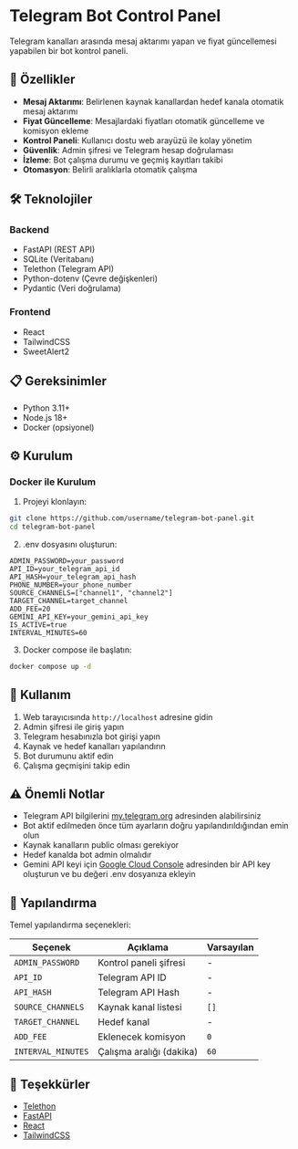# Telegram Bot Control Panel

Telegram kanalları arasında mesaj aktarımı yapan ve fiyat güncellemesi yapabilen bir bot kontrol paneli.

## 🚀 Özellikler

- **Mesaj Aktarımı**: Belirlenen kaynak kanallardan hedef kanala otomatik mesaj aktarımı
- **Fiyat Güncelleme**: Mesajlardaki fiyatları otomatik güncelleme ve komisyon ekleme
- **Kontrol Paneli**: Kullanıcı dostu web arayüzü ile kolay yönetim
- **Güvenlik**: Admin şifresi ve Telegram hesap doğrulaması
- **İzleme**: Bot çalışma durumu ve geçmiş kayıtları takibi
- **Otomasyon**: Belirli aralıklarla otomatik çalışma

## 🛠️ Teknolojiler

### Backend
- FastAPI (REST API)
- SQLite (Veritabanı)
- Telethon (Telegram API)
- Python-dotenv (Çevre değişkenleri)
- Pydantic (Veri doğrulama)

### Frontend
- React
- TailwindCSS
- SweetAlert2

## 📋 Gereksinimler

- Python 3.11+
- Node.js 18+
- Docker (opsiyonel)

## ⚙️ Kurulum

### Docker ile Kurulum

1. Projeyi klonlayın:

```bash
git clone https://github.com/username/telegram-bot-panel.git
cd telegram-bot-panel
```

2. .env dosyasını oluşturun:

```env
ADMIN_PASSWORD=your_password
API_ID=your_telegram_api_id
API_HASH=your_telegram_api_hash
PHONE_NUMBER=your_phone_number
SOURCE_CHANNELS=["channel1", "channel2"]
TARGET_CHANNEL=target_channel
ADD_FEE=20
GEMINI_API_KEY=your_gemini_api_key
IS_ACTIVE=true
INTERVAL_MINUTES=60
```

3. Docker compose ile başlatın:

```bash
docker compose up -d
```


## 📱 Kullanım

1. Web tarayıcısında `http://localhost` adresine gidin
2. Admin şifresi ile giriş yapın
3. Telegram hesabınızla bot girişi yapın
4. Kaynak ve hedef kanalları yapılandırın
5. Bot durumunu aktif edin
6. Çalışma geçmişini takip edin

## ⚠️ Önemli Notlar

- Telegram API bilgilerini [my.telegram.org](https://my.telegram.org) adresinden alabilirsiniz
- Bot aktif edilmeden önce tüm ayarların doğru yapılandırıldığından emin olun
- Kaynak kanalların public olması gerekiyor
- Hedef kanalda bot admin olmalıdır
- Gemini API keyi için [Google Cloud Console](https://console.cloud.google.com/) adresinden bir API key oluşturun ve bu değeri .env dosyanıza ekleyin

## 🔧 Yapılandırma

Temel yapılandırma seçenekleri:

| Seçenek | Açıklama | Varsayılan |
|---------|----------|------------|
| `ADMIN_PASSWORD` | Kontrol paneli şifresi | - |
| `API_ID` | Telegram API ID | - |
| `API_HASH` | Telegram API Hash | - |
| `SOURCE_CHANNELS` | Kaynak kanal listesi | `[]` |
| `TARGET_CHANNEL` | Hedef kanal | - |
| `ADD_FEE` | Eklenecek komisyon | `0` |
| `INTERVAL_MINUTES` | Çalışma aralığı (dakika) | `60` |


## 🙏 Teşekkürler

- [Telethon](https://github.com/LonamiWebs/Telethon)
- [FastAPI](https://fastapi.tiangolo.com/)
- [React](https://reactjs.org/)
- [TailwindCSS](https://tailwindcss.com/)
